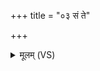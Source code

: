 +++
title = "०३ सं ते"

+++
<details><summary>मूलम् (VS)</summary>

सं ते॑ हन्मि द॒ता द॒तः समु॑ ते॒ हन्वा॒ हनू॑।  
सं ते॑ जि॒ह्वया॑ जि॒ह्वां सम्वा॒स्नाह॑ आ॒स्य᳡म् ॥
</details>